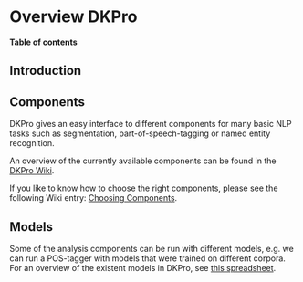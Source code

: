 # Overview DKPro #
**Table of contents**


## Introduction ##


## Components ##
DKPro gives an easy interface to different components for many basic NLP tasks such as segmentation, part-of-speech-tagging or named entity recognition.

An overview of the currently available components can be found in the [DKPro Wiki](https://code.google.com/p/dkpro-core-asl/wiki/WikiEntryPage?tm=6).

If you like to know how to choose the right components, please see the following Wiki entry: [Choosing Components](https://code.google.com/p/dkpro-core-asl/wiki/ChoosingComponents).


## Models ##
Some of the analysis components can be run with different models, e.g. we can run a POS-tagger with models that were trained on different corpora. For an overview of the existent models in DKPro, see [this spreadsheet](https://docs.google.com/spreadsheet/pub?key=0ApGcdapz0xSYdFNTREhKeFVEU1RsQzc0V0NKcE04b3c&single=true&gid=0&output=html).
